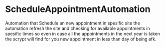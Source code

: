 # ScheduleAppointmentAutomation
Automation that Schedule an new appointment in spesific site
the automation refresh the site and checking for available appointments in spesific times
so even in case all the appointments in the next year is taken 
the scrypt will find for you new appointment in less than day of being afk.
